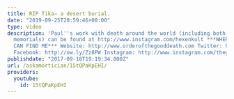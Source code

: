 ```yaml
---
title: RIP Tika– a desert burial.
date: "2019-09-25T20:59:46+08:00"
type: video
description: 'Paul''s work with death around the world (including both pet and human
  memorials) can be found at http://www.instagram.com/hexenkult ***WHERE ELSE YOU
  CAN FIND ME*** Website: http://www.orderofthegooddeath.com Twitter: http://www.twitter.com/thegooddeath
  Facebook: http://ow.ly/Zz8PW Instagram: http://www.instagram.com/thegooddeath'
publishdate: "2017-09-18T19:19:34.000Z"
url: /askamortician/15tQPaKpEHI/
providers:
  youtube:
    id: 15tQPaKpEHI
---
```

